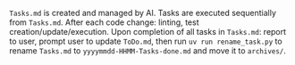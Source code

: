 `Tasks.md` is created and managed by AI.
Tasks are executed sequentially from `Tasks.md`.
After each code change: linting, test creation/update/execution.
Upon completion of all tasks in `Tasks.md`: report to user, prompt user to update `ToDo.md`, then run `uv run rename_task.py` to rename `Tasks.md` to `yyyymmdd-HHMM-Tasks-done.md` and move it to `archives/`.